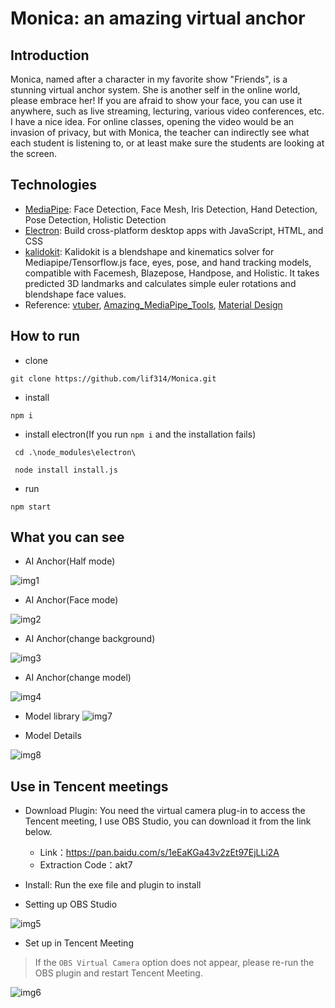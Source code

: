 # Monica: an amazing virtual anchor

## Introduction
Monica, named after a character in my favorite show "Friends", is a stunning virtual anchor system. She is another self in the online world, please embrace her! If you are afraid to show your face, you can use it anywhere, such as live streaming, lecturing, various video conferences, etc. I have a nice idea. For online classes, opening the video would be an invasion of privacy, but with Monica, the teacher can indirectly see what each student is listening to, or at least make sure the students are looking at the screen.

## Technologies
- [MediaPipe](https://google.github.io/mediapipe/): Face Detection, Face Mesh, Iris Detection, Hand Detection, Pose Detection, Holistic Detection
- [Electron](https://www.electronjs.org/): Build cross-platform desktop apps with JavaScript, HTML, and CSS
- [kalidokit](https://github.com/yeemachine/kalidokit): Kalidokit is a blendshape and kinematics solver for Mediapipe/Tensorflow.js face, eyes, pose, and hand tracking models, compatible with Facemesh, Blazepose, Handpose, and Holistic. It takes predicted 3D landmarks and calculates simple euler rotations and blendshape face values.
- Reference: [vtuber](https://github.com/YunYouJun/vtuber),  [Amazing_MediaPipe_Tools](https://github.com/lif314/Amazing_MediaPipe_Tools),  [Material Design](https://m3.material.io/)

## How to run 
- clone
```shell
git clone https://github.com/lif314/Monica.git
```

- install
```shell
npm i
```

- install electron(If you run `npm i` and the installation fails)
```shell
 cd .\node_modules\electron\

 node install install.js
```

- run

```shell
npm start
```

## What you can see
- AI Anchor(Half mode)

![img1](./docs/img/1.png)

- AI Anchor(Face mode)

![img2](./docs/img/2.png)

- AI Anchor(change background)

![img3](./docs/img/3.png)

- AI Anchor(change model)

![img4](./docs/img/4.png)


- Model library
![img7](./docs/img/7.png)

- Model Details

![img8](./docs/img/8.png)


## Use in Tencent meetings
- Download  Plugin: You need the virtual camera plug-in to access the Tencent meeting, I use OBS Studio, you can download it from the link below.
    - Link：https://pan.baidu.com/s/1eEaKGa43v2zEt97EjLLi2A 
    - Extraction Code：akt7

- Install: Run the exe file and plugin to install
- Setting up OBS Studio

![img5](./docs/img/5.png)

- Set up in Tencent Meeting
> If the `OBS Virtual Camera` option does not appear, please re-run the OBS plugin and restart Tencent Meeting.

![img6](./docs/img/6.png)